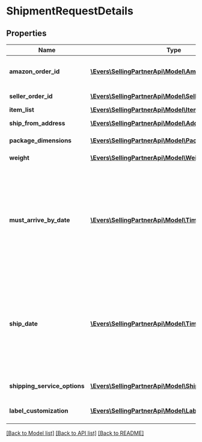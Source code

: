 # ShipmentRequestDetails

## Properties
Name | Type | Description | Notes
------------ | ------------- | ------------- | -------------
**amazon_order_id** | [**\Evers\SellingPartnerApi\Model\AmazonOrderId**](AmazonOrderId.md) | An Amazon-defined order identifier in 3-7-7 format. | 
**seller_order_id** | [**\Evers\SellingPartnerApi\Model\SellerOrderId**](SellerOrderId.md) | A seller-defined order identifier. | [optional] 
**item_list** | [**\Evers\SellingPartnerApi\Model\ItemList**](ItemList.md) |  | 
**ship_from_address** | [**\Evers\SellingPartnerApi\Model\Address**](Address.md) | The address of the sender. | 
**package_dimensions** | [**\Evers\SellingPartnerApi\Model\PackageDimensions**](PackageDimensions.md) | The package dimensions. | 
**weight** | [**\Evers\SellingPartnerApi\Model\Weight**](Weight.md) | The package weight. | 
**must_arrive_by_date** | [**\Evers\SellingPartnerApi\Model\Timestamp**](Timestamp.md) | The date by which the package must arrive to keep the promise to the customer, in ISO 8601 datetime format. If MustArriveByDate is specified, only shipping service offers that can be delivered by that date are returned. | [optional] 
**ship_date** | [**\Evers\SellingPartnerApi\Model\Timestamp**](Timestamp.md) | When used in a request, this is the date and time that the seller wants to ship the package. When used in a response, this is the date and time that the package can be shipped by the indicated method. | [optional] 
**shipping_service_options** | [**\Evers\SellingPartnerApi\Model\ShippingServiceOptions**](ShippingServiceOptions.md) | Extra services offered by the carrier. | 
**label_customization** | [**\Evers\SellingPartnerApi\Model\LabelCustomization**](LabelCustomization.md) | Label customization options. | [optional] 

[[Back to Model list]](../README.md#documentation-for-models) [[Back to API list]](../README.md#documentation-for-api-endpoints) [[Back to README]](../README.md)


